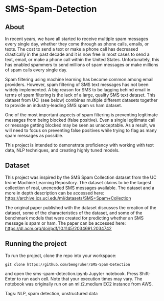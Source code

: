 # SMS-Spam-Detection

## About

In recent years, we have all started to receive multiple spam messages every single day, whether they come through as phone calls, emails, or texts. The cost to send a text or make a phone call has decreased drastically in the past decade and it is now free in most cases to send a text, email, or make a phone call within the United States. Unfortunately, this has enabled spammers to send millions of spam messages or make millions of spam calls every single day.

Spam filtering using machine learning has become common among email providers. However, spam filtering of SMS text messages has not been widely implemented. A big reason for SMS to be lagging behind email in terms of spam filtering is the lack of a large, quality SMS text dataset. This dataset from UCI (see below) combines multiple different datasets together to provide an industry-leading SMS spam vs ham dataset. 

One of the most important aspects of spam filtering is preventing legitimate messages from being blocked (false positive). Even a single legitimate call or message getting blocked may be seen as unacceptable. As a result, we will need to focus on preventing false positives while trying to flag as many spam messages as possible.

This project is intended to demonstrate proficiency with working with text data, NLP techniques, and creating highly tuned models. 

## Dataset

This project was inspired by the SMS Spam Collection dataset from the UC Irvine Machine Learning Repository. The dataset claims to be the largest collection of real, unencoded SMS messages available. The dataset and a more in depth description can be accessed here:
https://archive.ics.uci.edu/ml/datasets/SMS+Spam+Collection

The original paper published with the dataset discusses the creation of the dataset, some of the characteristics of the dataset, and some of the benchmark models that were created for predicting whether an SMS message is spam or ham. The paper can be accessed here:
https://dl.acm.org/doi/pdf/10.1145/2034691.2034742

## Running the project

To run the project, clone the repo into your workspace:
```
git clone https://github.com/bengruher/SMS-Spam-Detection
```

and open the sms-spam-detection.ipynb Jupyter notebook. Press Shift-Enter to run each cell. Note that your execution times may vary. The notebook was originally run on an ml.t2.medium EC2 instance from AWS. 


Tags: NLP, spam detection, unstructured data